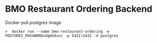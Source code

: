# BMO Restaurant Ordering Backend

Docker pull postgres image

    >  docker run --name bmo-restaurant-ordering -e POSTGRES_PASSWORD=dqm50vnc -p 5432:5432 -d postgres